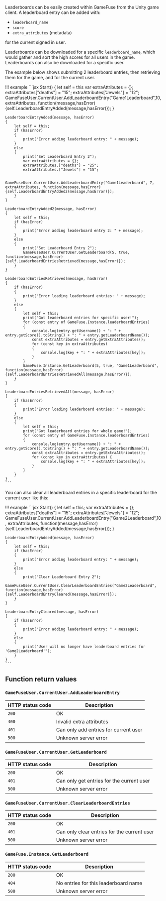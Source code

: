 Leaderboards can be easily created within GameFuse from the Unity game client.
A leaderboard entry can be added with:

- `leaderboard_name`
- `score`
- `extra_attributes` (metadata)

for the current signed in user.

Leaderboards can be downloaded for a specific `leaderboard_name`, which would
gather and sort the high scores for all users in the game. Leaderboards can
also be downloaded for a specific user.

The example below shows submitting 2 leaderboard entries, then retrieving them
for the game, and for the current user.

!!! example
    ```jsx
    Start()
    {
        let self = this
        var extraAttributes = {};
        extraAttributes["deaths"] =  "15";
        extraAttributes["Jewels"] =  "12";
        GameFuseUser.CurrentUser.AddLeaderboardEntry("Game1Leaderboard",10, extraAttributes, function(message,hasError){self.LeaderboardEntryAdded(message,hasError)});
    }

    LeaderboardEntryAdded(message, hasError)
    {
        let self = this;
        if (hasError)
        {
            print("Error adding leaderboard entry: " + message);
        }
        else
        {
            print("Set Leaderboard Entry 2");
            var extraAttributes = {};
            extraAttributes.["deaths"] = "25";
            extraAttributes.["Jewels"] = "15";

            GameFuseUser.CurrentUser.AddLeaderboardEntry("Game1Leaderboard", 7, extraAttributes, function(message,hasError){self.LeaderboardEntryAdded2(message,hasError)});
        }
    }

    LeaderboardEntryAdded2(message, hasError)
    {
        let self = this;
        if (hasError)
        {
            print("Error adding leaderboard entry 2: " + message);
        }
        else
        {
            print("Set Leaderboard Entry 2");
            GameFuseUser.CurrentUser.GetLeaderboard(5, true, function(message,hasError){self.LeaderboardEntriesRetrieved(message,hasError)});
        }
    }

    LeaderboardEntriesRetrieved(message, hasError)
    {
        if (hasError)
        {
            print("Error loading leaderboard entries: " + message);
        }
        else
        {
            let self = this;
            print("Got leaderboard entries for specific user!");
            for (const entry of GameFuse.Instance.leaderboardEntries)
            {
                console.log(entry.getUsername() + ": " + entry.getScore().toString() + ": " + entry.getLeaderboardName());
                const extraAttributes = entry.getExtraAttributes();
                for (const key in extraAttributes)
                {
                    console.log(key + ": " + extraAttributes[key]);
                }
            }
            GameFuse.Instance.GetLeaderboard(5, true, "Game1Leaderboard", function(message,hasError){self.LeaderboardEntriesRetrievedAll(message,hasError)});
        }
    }

    LeaderboardEntriesRetrievedAll(message, hasError)
    {
        if (hasError)
        {
            print("Error loading leaderboard entries: " + message);
        }
        else
        {
            let self = this;
            print("Got leaderboard entries for whole game!");
            for (const entry of GameFuse.Instance.leaderboardEntries)
            {
                console.log(entry.getUsername() + ": " + entry.getScore().toString() + ": " + entry.getLeaderboardName());
                const extraAttributes = entry.getExtraAttributes();
                for (const key in extraAttributes) {
                    console.log(key + ": " + extraAttributes[key]);
                }
            }
        }
    }
    ```

You can also clear all leaderboard entries in a specific leaderboard for the
current user like this:

!!! example
    ```jsx
    Start()
    {
        let self = this;
        var extraAttributes = {};
        extraAttributes["deaths"] = "15";
        extraAttributes["Jewels"] = "12";
        GameFuseUser.CurrentUser.AddLeaderboardEntry("Game2Leaderboard",10, extraAttributes, function(message,hasError){self.LeaderboardEntryAdded(message,hasError)});
    }

    LeaderboardEntryAdded(message, hasError)
    {
        let self = this;
        if (hasError)
        {
            print("Error adding leaderboard entry: " + message);
        }
        else
        {
            print("Clear Leaderboard Entry 2");
            GameFuseUser.CurrentUser.ClearLeaderboardEntries("Game2Leaderboard", function(message,hasError){self.LeaderboardEntryCleared(message,hasError)});
        }
    }

    LeaderboardEntryCleared(message, hasError)
    {
        if (hasError)
        {
            print("Error adding leaderboard entry: " + message);
        }
        else
        {
            print("User will no longer have leaderboard entries for 'Game2Leaderboard'");
        }
    }
    ```

## Function return values

### `GameFuseUser.CurrentUser.AddLeaderboardEntry`

| HTTP status code | Description |
|------------------|-------------|
| `200`            | OK |
| `400`            | Invalid extra attributes |
| `401`            | Can only add entries for current user |
| `500`            | Unknown server error |

### `GameFuseUser.CurrentUser.GetLeaderboard`

| HTTP status code | Description |
|------------------|-------------|
| `200`            | OK |
| `401`            | Can only get entries for the current user |
| `500`            | Unknown server error |

### `GameFuseUser.CurrentUser.ClearLeaderboardEntries`

| HTTP status code | Description |
|------------------|-------------|
| `200`            | OK |
| `401`            | Can only clear entries for the current user |
| `500`            | Unknown server error |

### `GameFuse.Instance.GetLeaderboard`

| HTTP status code | Description |
|------------------|-------------|
| `200`            | OK |
| `404`            | No entries for this leaderboard name |
| `500`            | Unknown server error |
